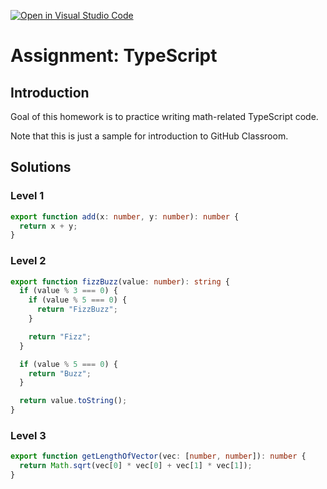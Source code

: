 [![Open in Visual Studio Code](https://classroom.github.com/assets/open-in-vscode-c66648af7eb3fe8bc4f294546bfd86ef473780cde1dea487d3c4ff354943c9ae.svg)](https://classroom.github.com/online_ide?assignment_repo_id=8902459&assignment_repo_type=AssignmentRepo)
# Assignment: TypeScript

## Introduction

Goal of this homework is to practice writing math-related TypeScript code.

Note that this is just a sample for introduction to GitHub Classroom.

## Solutions

### Level 1

```ts
export function add(x: number, y: number): number {
  return x + y;
}
```

### Level 2

```ts
export function fizzBuzz(value: number): string {
  if (value % 3 === 0) {
    if (value % 5 === 0) {
      return "FizzBuzz";
    }

    return "Fizz";
  }

  if (value % 5 === 0) {
    return "Buzz";
  }

  return value.toString();
}
```

### Level 3

```ts
export function getLengthOfVector(vec: [number, number]): number {
  return Math.sqrt(vec[0] * vec[0] + vec[1] * vec[1]);
}
```
